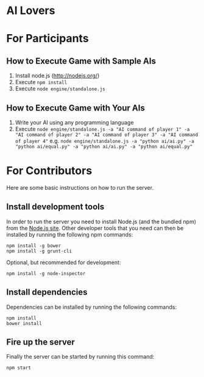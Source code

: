 AI Lovers
========

# For Participants

## How to Execute Game with Sample AIs

1. Install node.js (http://nodejs.org/)
2. Execute ```npm install```
3. Execute ```node engine/standalone.js```

## How to Execute Game with Your AIs

1. Write your AI using any programming language
2. Execute ```node engine/standalone.js -a "AI command of player 1" -a "AI command of player 2" -a "AI command of player 3" -a "AI command of player 4"```
e.g. ```node engine/standalone.js -a "python ai/ai.py" -a "python ai/equal.py" -a "python ai/ai.py" -a "python ai/equal.py"```

# For Contributors
Here are some basic instructions on how to run the server.

## Install development tools
In order to run the server you need to install Node.js (and the bundled npm) from the [Node.js site](http://nodejs.org/).
Other developer tools that you need can then be installed by running the following npm commands:
```
npm install -g bower
npm install -g grunt-cli
```

Optional, but recommended for development:
```
npm install -g node-inspector
```

## Install dependencies
Dependencies can be installed by running the following commands:
```
npm install
bower install
```

## Fire up the server
Finally the server can be started by running this command:
```
npm start
```
